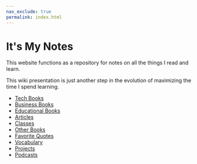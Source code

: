 ```yaml
---
nav_exclude: true
permalink: index.html
---
```


# It's My Notes

This website functions as a repository for notes on all the things I read and learn.

This wiki presentation is just another step in the evolution of maximizing the time I spend learning.

- [Tech Books](./docs/tech_books/)
- [Business Books](./docs/business_books/)
- [Educational Books](./docs/educational_books/)
- [Articles](./articles/)
- [Classes](./classes/)
- [Other Books](./other_books/)
- [Favorite Quotes](./quotes/)
- [Vocabulary](./vocabulary/)
- [Projects](./projects/)
- [Podcasts](./podcasts/)
